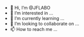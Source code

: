- 👋 Hi, I’m @JFLABO
- 👀 I’m interested in ...
- 🌱 I’m currently learning ...
- 💞️ I’m looking to collaborate on ...
- 📫 How to reach me ...

<!---
JFLABO/JFLABO is a ✨ special ✨ repository because its `README.md` (this file) appears on your GitHub profile.
You can click the Preview link to take a look at your changes.
--->
